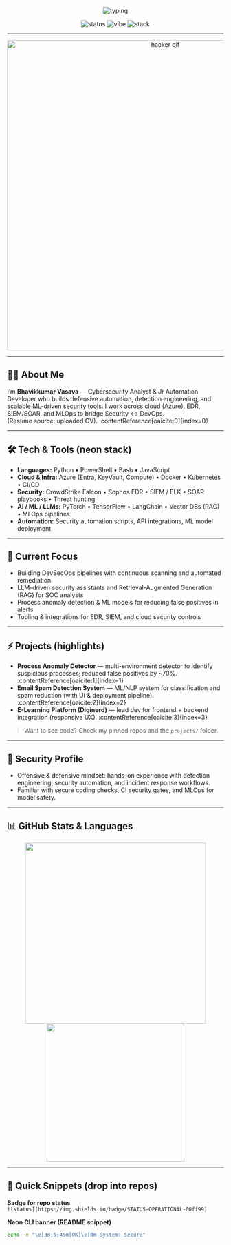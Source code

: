 <!-- README.md for GitHub profile (drop into a repo named exactly after your GitHub username) -->

<p align="center">
  <img src="https://readme-typing-svg.demolab.com?font=Fira+Code&size=26&pause=1000&color=00ff99&center=true&vCenter=true&width=820&lines=BHAVIKKUMAR+VASAVA+•+Cybersecurity+Analyst+%26+Automation+Dev;DevSecOps+%7C+ML+%7C+LLMs+%7C+Threat+Hunting" alt="typing" />
</p>

<p align="center">
  <img src="https://img.shields.io/badge/STATUS-OPERATIONAL-00ff99?style=for-the-badge&logo=github" alt="status" />
  <img src="https://img.shields.io/badge/HACKER-VIBE-blue?style=for-the-badge&logo=visualstudiocode" alt="vibe" />
  <img src="https://img.shields.io/badge/STACK-Python%20%7C%20Azure%20%7C%20K8s-00d4ff?style=for-the-badge" alt="stack" />
</p>

---

<div align="center">
  <img src="https://raw.githubusercontent.com/othneildrew/Best-README-Template/master/assets/animated-code.gif" alt="hacker gif" width="720"/>
</div>

---

## 👨‍💻 About Me
I’m **Bhavikkumar Vasava** — Cybersecurity Analyst & Jr Automation Developer who builds defensive automation, detection engineering, and scalable ML-driven security tools. I work across cloud (Azure), EDR, SIEM/SOAR, and MLOps to bridge Security ↔ DevOps.  
(Resume source: uploaded CV). :contentReference[oaicite:0]{index=0}

---

## 🛠 Tech & Tools (neon stack)
- **Languages:** Python • PowerShell • Bash • JavaScript  
- **Cloud & Infra:** Azure (Entra, KeyVault, Compute) • Docker • Kubernetes • CI/CD  
- **Security:** CrowdStrike Falcon • Sophos EDR • SIEM / ELK • SOAR playbooks • Threat hunting  
- **AI / ML / LLMs:** PyTorch • TensorFlow • LangChain • Vector DBs (RAG) • MLOps pipelines  
- **Automation:** Security automation scripts, API integrations, ML model deployment

---

## 🔭 Current Focus
- Building DevSecOps pipelines with continuous scanning and automated remediation  
- LLM-driven security assistants and Retrieval-Augmented Generation (RAG) for SOC analysts  
- Process anomaly detection & ML models for reducing false positives in alerts  
- Tooling & integrations for EDR, SIEM, and cloud security controls

---

## ⚡ Projects (highlights)
- **Process Anomaly Detector** — multi-environment detector to identify suspicious processes; reduced false positives by ~70%. :contentReference[oaicite:1]{index=1}  
- **Email Spam Detection System** — ML/NLP system for classification and spam reduction (with UI & deployment pipeline). :contentReference[oaicite:2]{index=2}  
- **E-Learning Platform (Diginerd)** — lead dev for frontend + backend integration (responsive UX). :contentReference[oaicite:3]{index=3}

> Want to see code? Check my pinned repos and the `projects/` folder.

---

## 🔐 Security Profile
- Offensive & defensive mindset: hands-on experience with detection engineering, security automation, and incident response workflows.  
- Familiar with secure coding checks, CI security gates, and MLOps for model safety.

---

## 📊 GitHub Stats & Languages
<p align="center">
  <img src="https://github-readme-stats.vercel.app/api?username=<YOUR_USERNAME>&show_icons=true&theme=dark" width="420" />
  <img src="https://github-readme-stats.vercel.app/api/top-langs/?username=<YOUR_USERNAME>&layout=compact&theme=dark" width="320" />
</p>

---

## 🧩 Quick Snippets (drop into repos)
**Badge for repo status**  
`![status](https://img.shields.io/badge/STATUS-OPERATIONAL-00ff99)`

**Neon CLI banner (README snippet)**  
```bash
echo -e "\e[38;5;45m[OK]\e[0m System: Secure"
